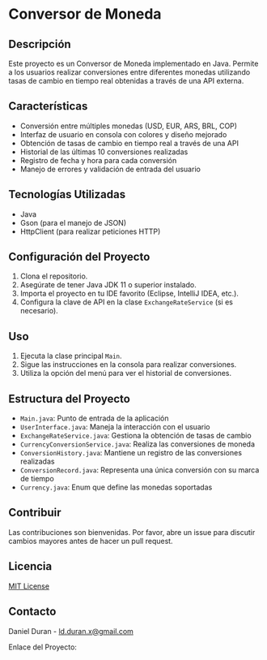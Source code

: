 # Conversor de Moneda

## Descripción
Este proyecto es un Conversor de Moneda implementado en Java. Permite a los usuarios realizar conversiones entre diferentes monedas utilizando tasas de cambio en tiempo real obtenidas a través de una API externa.

## Características
- Conversión entre múltiples monedas (USD, EUR, ARS, BRL, COP)
- Interfaz de usuario en consola con colores y diseño mejorado
- Obtención de tasas de cambio en tiempo real a través de una API
- Historial de las últimas 10 conversiones realizadas
- Registro de fecha y hora para cada conversión
- Manejo de errores y validación de entrada del usuario

## Tecnologías Utilizadas
- Java
- Gson (para el manejo de JSON)
- HttpClient (para realizar peticiones HTTP)

## Configuración del Proyecto
1. Clona el repositorio.
2. Asegúrate de tener Java JDK 11 o superior instalado.
3. Importa el proyecto en tu IDE favorito (Eclipse, IntelliJ IDEA, etc.).
4. Configura la clave de API en la clase `ExchangeRateService` (si es necesario).

## Uso
1. Ejecuta la clase principal `Main`.
2. Sigue las instrucciones en la consola para realizar conversiones.
3. Utiliza la opción del menú para ver el historial de conversiones.

## Estructura del Proyecto
- `Main.java`: Punto de entrada de la aplicación
- `UserInterface.java`: Maneja la interacción con el usuario
- `ExchangeRateService.java`: Gestiona la obtención de tasas de cambio
- `CurrencyConversionService.java`: Realiza las conversiones de moneda
- `ConversionHistory.java`: Mantiene un registro de las conversiones realizadas
- `ConversionRecord.java`: Representa una única conversión con su marca de tiempo
- `Currency.java`: Enum que define las monedas soportadas

## Contribuir
Las contribuciones son bienvenidas. Por favor, abre un issue para discutir cambios mayores antes de hacer un pull request.

## Licencia
[MIT License](https://opensource.org/licenses/MIT)

## Contacto
Daniel Duran - ld.duran.x@gmail.com

Enlace del Proyecto: 
